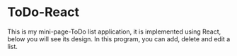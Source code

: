 # ToDo-React
This is my mini-page-ToDo list application, it is implemented using React, below you will see its design. In this program, you can add, delete and edit a list.
